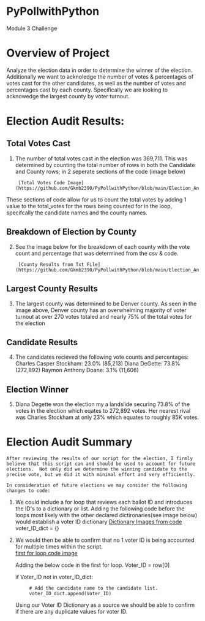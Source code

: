 # PyPollwithPython
Module 3 Challenge

# Overview of Project
Analyze the election data in order to determine the winner of the election.  Additionally we want to acknoledge the number of votes & percentages of votes cast for the other candidates, as well as the number of votes and percentages cast by each county.  Specifically we are looking to acknowedge the largest county by voter turnout. 

# Election Audit Results:
## Total Votes Cast
1. The number of total votes cast in the election was 369,711.  This was determined by counting the total number of rows in both the Candidate and County rows; in 2 seperate sections of the code (image below)
        
        [Total Votes Code Image](https://github.com/Gkmb2390/PyPollwithPython/blob/main/Election_Analysis/Resources/County%20Vote%20Highlight.png)

These sections of code allow for us to count the total votes by adding 1 value to the total_votes for the rows being counted for in the loop, specifcally the candidate names and the county names.
## Breakdown of Election by County
2. See the image below for the breakdown of each county with the vote count and percentage that was determined from the csv & code.
        
        [County Results from Txt File](https://github.com/Gkmb2390/PyPollwithPython/blob/main/Election_Analysis/Resources/Vote%20Total%20Count%20Code.png)
## Largest County Results    
3. The largest county was determined to be Denver county.  As seen in the image above, Denver county has an overwhelming majority of voter turnout at over 270 votes totaled and nearly 75% of the total votes for the election
## Candidate Results
4. The candidates recieved the following vote counts and percentages:
        Charles Casper Stockham: 23.0%  (85,213)
        Diana DeGette: 73.8%  (272,892)
        Raymon Anthony Doane: 3.1%  (11,606)
## Election Winner
5. Diana Degette won the election my a landslide securing 73.8% of the votes in the election which eqates to 272,892 votes.  Her nearest rival was Charles Stockham at only 23% which equates to roughly 85K votes. 

# Election Audit Summary
    After reviewing the results of our script for the election, I firmly believe that this script can and should be used to account for future elections.  Not only did we determine the winning candidate to the precise vote, but we did it with minimal effort and very efficiently. 

    In consideration of future elections we may consider the following changes to code:
1. We could include a for loop that reviews each ballot ID and introduces the ID's to a dictionary or list.
Adding the following code before the loops most likely with the other declared dictironaries(see image below) would establish a voter ID dictionary
    [Dictionary Images from code](https://github.com/Gkmb2390/PyPollwithPython/blob/main/Election_Analysis/Resources/Dictionaries%20setup%20image.png)
    voter_ID_dict = {}

2. We would then be able to confirm that no 1 voter ID is being accounted for multiple times within the script.  
    [first for loop code image](https://github.com/Gkmb2390/PyPollwithPython/blob/main/Election_Analysis/Resources/first%20for%20loop%20image.png)
    
    Adding the below code in the first for loop.
    Voter_ID = row[0]
    
    if Voter_ID not in voter_ID_dict:

            # Add the candidate name to the candidate list.
            voter_ID_dict.append(Voter_ID)
    
    Using our Voter ID Dictionary as a source we should be able to confirm if there are any duplicate values for voter ID. 


